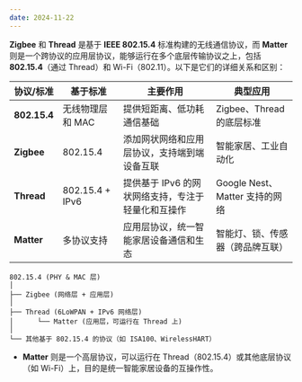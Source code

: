 ```yaml
---
date: 2024-11-22
---
```


**Zigbee** 和 **Thread** 是基于 **IEEE 802.15.4** 标准构建的无线通信协议，而 **Matter** 则是一个跨协议的应用层协议，能够运行在多个底层传输协议之上，包括 **802.15.4**（通过 Thread）和 Wi-Fi（802.11）。以下是它们的详细关系和区别：

| **协议/标准**    | **基于标准**        | **主要作用**                     | **典型应用**                 |
| ------------ | --------------- | ---------------------------- | ------------------------ |
| **802.15.4** | 无线物理层和 MAC      | 提供短距离、低功耗通信基础                | Zigbee、Thread 的底层标准      |
| **Zigbee**   | 802.15.4        | 添加网状网络和应用层协议，支持端到端设备互联       | 智能家居、工业自动化               |
| **Thread**   | 802.15.4 + IPv6 | 提供基于 IPv6 的网状网络支持，专注于轻量化和互操作 | Google Nest、Matter 支持的网络 |
| **Matter**   | 多协议支持           | 应用层协议，统一智能家居设备通信和生态          | 智能灯、锁、传感器（跨品牌互联）         |

```
802.15.4 (PHY & MAC 层)  
│  
├── Zigbee (网络层 + 应用层)  
│  
├── Thread (6LoWPAN + IPv6 网络层)  
│      └── Matter (应用层，可运行在 Thread 上)  
│  
└── 其他基于 802.15.4 的协议（如 ISA100、WirelessHART）  
```

- **Matter** 则是一个高层协议，可以运行在 Thread（802.15.4）或其他底层协议（如 Wi-Fi）上，目的是统一智能家居设备的互操作性。